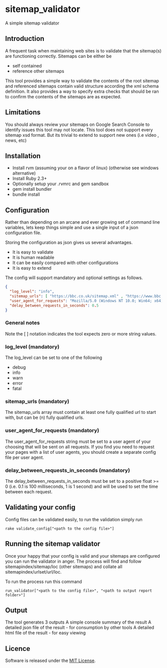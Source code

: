 # sitemap_validator
A simple sitemap validator

## Introduction
A frequent task when maintaining web sites is to validate that the sitemap(s) are functioning correctly.
Sitemaps can be either be
* self contained
* reference other sitemaps

This tool provides a simple way to validate the contents of the root sitemap and referenced sitemaps contain valid structure according the xml schema definition.
It also provides a way to specify extra checks that should be ran to confirm the contents of the sitemaps are as expected.

## Limitations
You should always review your sitemaps on Google Search Console to identify issues this tool may not locate.
This tool does not support every sitemap xsd format. But its trivial to extend to support new ones (i.e video , news, etc) 

## Installation
- Install rvm (assuming your on a flavor of linux) (otherwise see windows alternative) 
- Install Ruby 2.3+
- Optionally setup your .rvmrc and gem sandbox 
- gem install bundler
- bundle install

## Configuration
Rather than depending on an arcane and ever growing set of command line variables, lets keep things simple and use a 
single input of a json configuration file.

Storing the configuration as json gives us several advantages.
- It is easy to validate
- It is human readable
- It can be easily compared with other configurations
- It is easy to extend  

The config will support mandatory and optional settings as follows.
````json
{
  "log_level": "info",
  "sitemap_urls": [ "https://bbc.co.uk/sitemap.xml" , "https://www.bbc.com/sitemap.xml"],
  "user_agent_for_requests": "Mozilla/5.0 (Windows NT 10.0; Win64; x64) AppleWebKit/537.36 (KHTML, like Gecko) Chrome/66.0.3359.139 Safari/537.36",
  "delay_between_requests_in_seconds": 0.5
}
````

### General notes
Note the [ ] notation indicates the tool expects zero or more string values.

### log_level (mandatory)
The log_level can be set to one of the following
- debug
- info
- warn
- error
- fatal

### sitemap_urls (mandatory)
The sitemap_urls array must contain at least one fully qualified url to start with, but can be (n) fully qualified urls.

### user_agent_for_requests (mandatory)
The user_agent_for_requests string must be set to a user agent of your choosing that will be sent on all requests.
If you find you need to request your pages with a list of user agents, you should create a separate config file per 
user agent.

### delay_between_requests_in_seconds (mandatory)
The delay_between_requests_in_seconds must be set to a positive float >= 0 (i.e. 0.1 is 100 milliseconds, 1 is 1 second) 
and will be used to set the time between each request.

## Validating your config
Config files can be validated easily, to run the validation simply run
````
rake validate_config["<path to the config file>"]
````

## Running the sitemap validator
Once your happy that your config is valid and your sitemaps are configured you can run the validator in anger.
The process will find and follow sitemapindex/sitemap/loc (other sitemaps) and collate all sitemapindex/urlset/url/loc.

To run the process run this command
````
run_validator["<path to the config file>", "<path to output report folder>"]
````

## Output
The tool generates 3 outputs
A simple console summary of the result
A detailed json file of the result - for consumption by other tools
A detailed html file of the result - for easy viewing

## Licence
Software is released under the [MIT License](LICENSE).
